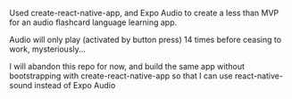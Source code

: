 Used create-react-native-app, and Expo Audio to create a less than MVP for an audio flashcard language learning app.  

Audio will only play (activated by button press) 14 times before ceasing to work, mysteriously...

I will abandon this repo for now, and build the same app without bootstrapping with create-react-native-app so that I can use react-native-sound instead of Expo Audio
